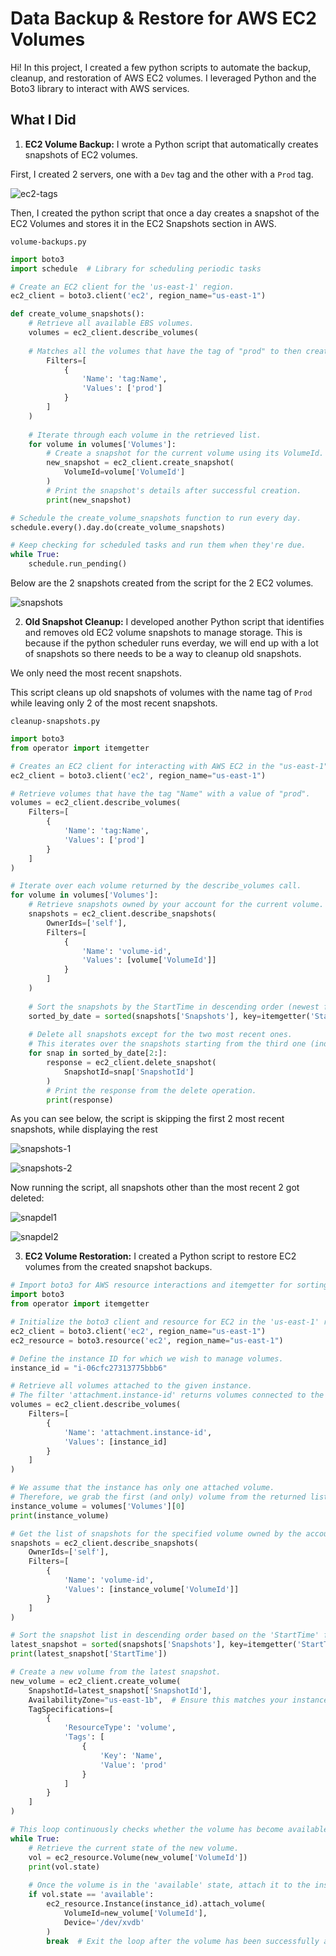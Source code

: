 # Data Backup & Restore for AWS EC2 Volumes

Hi! In this project, I created a few python scripts to automate the backup, cleanup, and restoration of AWS EC2 volumes. I leveraged Python and the Boto3 library to interact with AWS services.

## What I Did

1.  **EC2 Volume Backup:** I wrote a Python script that automatically creates snapshots of EC2 volumes.

First, I created 2 servers, one with a `Dev` tag and the other with a `Prod` tag.

![ec2-tags](https://github.com/Princeton45/data-backup-restore-python/blob/main/images/ec2-tag.png)

Then, I created the python script that once a day creates a snapshot of the EC2 Volumes and stores it in the EC2 Snapshots section in AWS.

`volume-backups.py`
```python
import boto3  
import schedule  # Library for scheduling periodic tasks

# Create an EC2 client for the 'us-east-1' region.
ec2_client = boto3.client('ec2', region_name="us-east-1")

def create_volume_snapshots():
    # Retrieve all available EBS volumes.
    volumes = ec2_client.describe_volumes(
        
    # Matches all the volumes that have the tag of "prod" to then create a snapshot for them
        Filters=[
            {
                'Name': 'tag:Name',
                'Values': ['prod']
            }
        ]
    )
    
    # Iterate through each volume in the retrieved list.
    for volume in volumes['Volumes']:
        # Create a snapshot for the current volume using its VolumeId.
        new_snapshot = ec2_client.create_snapshot(
            VolumeId=volume['VolumeId']
        )
        # Print the snapshot's details after successful creation.
        print(new_snapshot)

# Schedule the create_volume_snapshots function to run every day.
schedule.every().day.do(create_volume_snapshots)

# Keep checking for scheduled tasks and run them when they're due.
while True:
    schedule.run_pending() 
```

Below are the 2 snapshots created from the script for the 2 EC2 volumes.

![snapshots](https://github.com/Princeton45/data-backup-restore-python/blob/main/images/snapshots.png)

2.  **Old Snapshot Cleanup:** I developed another Python script that identifies and removes old EC2 volume snapshots to manage storage. This is because if the python scheduler runs everday, we will 
end up with a lot of snapshots so there needs to be a way to cleanup old snapshots.

We only need the most recent snapshots.

This script cleans up old snapshots of volumes with the name tag of `Prod` while leaving only 2 of the most recent snapshots.

`cleanup-snapshots.py`
```python
import boto3
from operator import itemgetter

# Creates an EC2 client for interacting with AWS EC2 in the "us-east-1" region.
ec2_client = boto3.client('ec2', region_name="us-east-1")

# Retrieve volumes that have the tag "Name" with a value of "prod".
volumes = ec2_client.describe_volumes(
    Filters=[
        {
            'Name': 'tag:Name',
            'Values': ['prod']
        }
    ]
)

# Iterate over each volume returned by the describe_volumes call.
for volume in volumes['Volumes']:
    # Retrieve snapshots owned by your account for the current volume.
    snapshots = ec2_client.describe_snapshots(
        OwnerIds=['self'],
        Filters=[
            {
                'Name': 'volume-id',
                'Values': [volume['VolumeId']]
            }
        ]
    )
    
    # Sort the snapshots by the StartTime in descending order (newest first).
    sorted_by_date = sorted(snapshots['Snapshots'], key=itemgetter('StartTime'), reverse=True)
    
    # Delete all snapshots except for the two most recent ones.
    # This iterates over the snapshots starting from the third one (index 2 onward).
    for snap in sorted_by_date[2:]:
        response = ec2_client.delete_snapshot(
            SnapshotId=snap['SnapshotId']
        )
        # Print the response from the delete operation.
        print(response)
```

As you can see below, the script is skipping the first 2 most recent snapshots, while displaying the rest

![snapshots-1](https://github.com/Princeton45/data-backup-restore-python/blob/main/images/snapshot-1.png)

![snapshots-2](https://github.com/Princeton45/data-backup-restore-python/blob/main/images/snapshot-2.png)

Now running the script, all snapshots other than the most recent 2 got deleted:

![snapdel1](https://github.com/Princeton45/data-backup-restore-python/blob/main/images/snapdel1.png)

![snapdel2](https://github.com/Princeton45/data-backup-restore-python/blob/main/images/snapdel2.png)



3.  **EC2 Volume Restoration:** I created a Python script to restore EC2 volumes from the created snapshot backups.

```python
# Import boto3 for AWS resource interactions and itemgetter for sorting snapshots
import boto3
from operator import itemgetter

# Initialize the boto3 client and resource for EC2 in the 'us-east-1' region.
ec2_client = boto3.client('ec2', region_name="us-east-1")
ec2_resource = boto3.resource('ec2', region_name="us-east-1")

# Define the instance ID for which we wish to manage volumes.
instance_id = "i-06cfc27313775bbb6"

# Retrieve all volumes attached to the given instance.
# The filter 'attachment.instance-id' returns volumes connected to the specified instance.
volumes = ec2_client.describe_volumes(
    Filters=[
        {
            'Name': 'attachment.instance-id',
            'Values': [instance_id]
        }
    ]
)

# We assume that the instance has only one attached volume.
# Therefore, we grab the first (and only) volume from the returned list.
instance_volume = volumes['Volumes'][0]
print(instance_volume) 

# Get the list of snapshots for the specified volume owned by the account ('self').
snapshots = ec2_client.describe_snapshots(
    OwnerIds=['self'],
    Filters=[
        {
            'Name': 'volume-id',
            'Values': [instance_volume['VolumeId']]
        }
    ]
)

# Sort the snapshot list in descending order based on the 'StartTime' field.
latest_snapshot = sorted(snapshots['Snapshots'], key=itemgetter('StartTime'), reverse=True)[0]
print(latest_snapshot['StartTime']) 

# Create a new volume from the latest snapshot.
new_volume = ec2_client.create_volume(
    SnapshotId=latest_snapshot['SnapshotId'],
    AvailabilityZone="us-east-1b",  # Ensure this matches your instance's zone if reattaching
    TagSpecifications=[
        {
            'ResourceType': 'volume',
            'Tags': [
                {
                    'Key': 'Name',
                    'Value': 'prod'
                }
            ]
        }
    ]
)

# This loop continuously checks whether the volume has become available.
while True:
    # Retrieve the current state of the new volume.
    vol = ec2_resource.Volume(new_volume['VolumeId'])
    print(vol.state) 
    
    # Once the volume is in the 'available' state, attach it to the instance.
    if vol.state == 'available':
        ec2_resource.Instance(instance_id).attach_volume(
            VolumeId=new_volume['VolumeId'],
            Device='/dev/xvdb'  
        )
        break  # Exit the loop after the volume has been successfully attached.
```